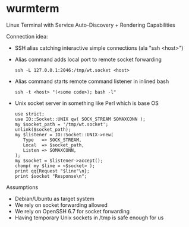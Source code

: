 # wurmterm
Linux Terminal with Service Auto-Discovery + Rendering Capabilities

Connection idea:

* SSH alias catching interactive simple connections (ala "ssh &lt;host>")
* Alias command adds local port to remote socket forwarding 
  
      ssh -L 127.0.0.1:2046:/tmp/wt.socket <host>

* Alias command starts remote command listener in inlined bash

      ssh -t <host> "(<some code>); bash -l"

* Unix socket server in something like Perl which is base OS

      use strict;
      use IO::Socket::UNIX qw( SOCK_STREAM SOMAXCONN );
      my $socket_path = '/tmp/wt.socket';
      unlink($socket_path);
      my $listener = IO::Socket::UNIX->new(
         Type   => SOCK_STREAM,
         Local  => $socket_path,
         Listen => SOMAXCONN,
      );
      my $socket = $listener->accept();
      chomp( my $line = <$socket> );
      print qq{Request "$line"\n};
      print $socket "Response\n";

Assumptions

* Debian/Ubuntu as target system
* We rely on socket forwarding allowed
* We rely on OpenSSH 6.7 for socket forwarding
* Having temporary Unix sockets in /tmp is safe enough for us
 
